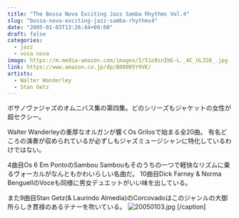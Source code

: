 ```yaml
---
title: "The Bossa Nova Exciting Jazz Samba Rhythms Vol.4"
slug: "bossa-nova-exciting-jazz-samba-rhythms4"
date: "2005-01-03T13:26:44+09:00"
draft: false
categories:
  - jazz
  - vosa nova
image: https://m.media-amazon.com/images/I/51o9znIbE-L._AC_UL320_.jpg
link: https://www.amazon.co.jp/dp/B00005Y9VE/
artists:
  - Walter Wanderley
  - Stan Getz
---
```

ボサノヴァジャズのオムニバス集の第四集。どのシリーズもジャケットの女性が超セクシー。
<!--more-->
Walter Wanderleyの重厚なオルガンが響くOs Grilosで始まる全20曲。 
有名どころの演奏が収められているが必ずしもジャズミュージシャンに特化しているわけではない。

4曲目Os 6 Em PontoのSambou Sambouもそのうちの一つで軽快なリズムに乗るヴォーカルがなんともかわいらしい名曲だ。 
10曲目Dick Farney & Norma BenguellのVoceも同様に男女デュエットがいい味を出している。

また9曲目Stan Getz(& Laurindo Almedia)のCorcovadoはこのジャンルの大御所らしき貫禄のあるテナーを吹いている。 ![20050103.jpg](/wp-content/archives/20050103.jpg) [/caption]

